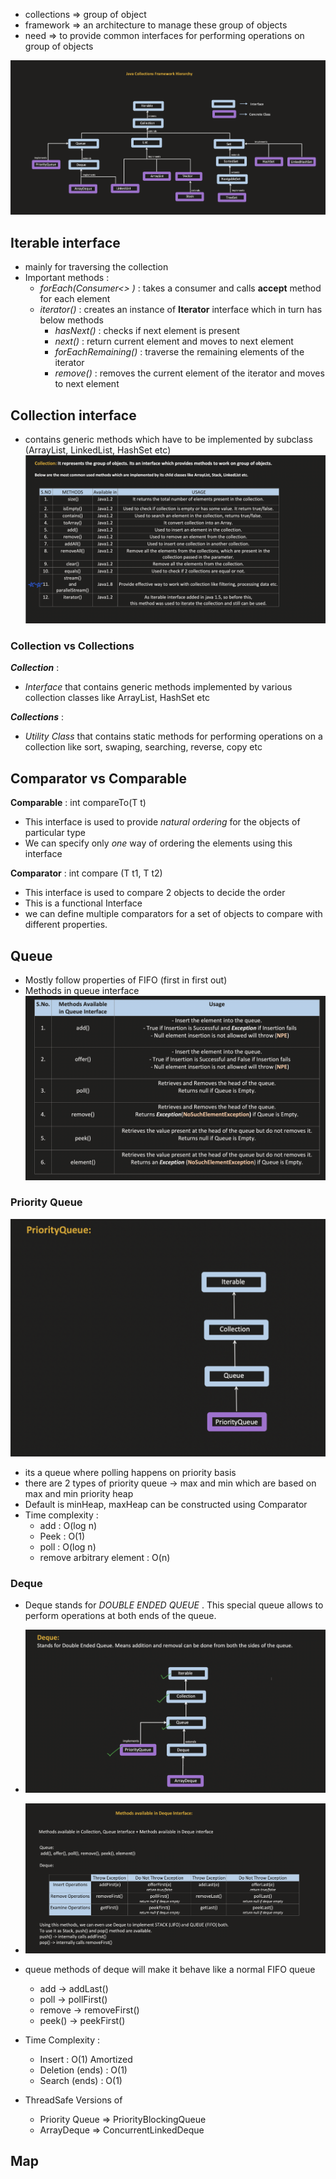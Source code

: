 
- collections => group of object
- framework => an architecture to manage these group of objects
- need => to provide common interfaces for performing operations on group of objects


![CollectionHierarchy.png](../Resources/CollectionHierarchy.png)


## Iterable interface

- mainly for traversing the collection
- Important methods :
	- *forEach(Consumer<> )* : takes a consumer and calls **accept** method for each element
	- *iterator()* : creates an instance of **Iterator** interface which in turn has below methods
		- *hasNext()* : checks if next element is present
		- *next()* : return current element and moves to next element
		- *forEachRemaining()* : traverse the remaining elements of the iterator
		- *remove()* : removes the current element of the iterator and moves to next element

## Collection interface 

- contains generic methods which have to be implemented by subclass (ArrayList, LinkedList, HashSet etc)
![Pasted image 20250514223428.png](../Resources/Pasted%20image%2020250514223428.png)

### Collection vs Collections

***Collection*** : 
- *Interface* that contains generic methods implemented by various collection classes like ArrayList, HashSet etc

***Collections*** :
- *Utility Class* that contains static methods for performing operations on a collection like sort, swaping, searching, reverse, copy etc

## Comparator vs Comparable

**Comparable** : 
	int compareTo(T t)

 - This interface is used to provide *natural ordering* for the objects of particular type
 - We can specify only *one* way of ordering the elements using this interface

**Comparator** :
	 int compare (T t1, T t2)
- This interface is used to compare 2 objects to decide the order
- This is a functional Interface
- we can define multiple comparators for a set of objects to compare with different properties.

## Queue

- Mostly follow properties of FIFO (first in first out)
- Methods in queue interface
![Pasted image 20250515074730.png](../Resources/Pasted%20image%2020250515074730.png)


### Priority Queue

![Pasted image 20250515074812.png](../Resources/Pasted%20image%2020250515074812.png)

- its a queue where polling happens on priority basis
- there are 2 types of priority queue -> max and min which are based on max and min priority heap
- Default is minHeap, maxHeap can be constructed using Comparator
- Time complexity : 
	- add : O(log n)
	- Peek : O(1)
	- poll : O(log n)
	- remove arbitrary element : O(n)



### Deque

- Deque stands for *DOUBLE ENDED QUEUE* . This special queue allows to perform operations at both ends of the queue.
- ![Pasted image 20250515084206.png](../Resources/Pasted%20image%2020250515084206.png)
- ![Pasted image 20250515084803.png](../Resources/Pasted%20image%2020250515084803.png)

- queue methods of deque will make it behave like a normal FIFO queue
	- add -> addLast()
	- poll -> pollFirst()
	- remove -> removeFirst()
	- peek() -> peekFirst()
- Time Complexity : 
	- Insert : O(1) Amortized
	- Deletion (ends) : O(1)
	- Search (ends) : O(1)
- ThreadSafe Versions of 
	- Priority Queue  => PriorityBlockingQueue
	- ArrayDeque   =>  ConcurrentLinkedDeque


## Map

